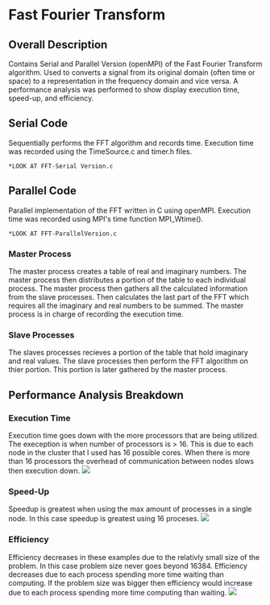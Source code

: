 # Fast Fourier Transform
## Overall Description
Contains Serial and Parallel Version (openMPI) of the Fast Fourier Transform algorithm. Used to converts a signal from its original domain (often time or space) to a representation in the frequency domain and vice versa. A performance analysis was performed to show display execution time, speed-up, and efficiency.

## Serial Code
Sequentially performs the FFT algorithm and records time. Execution time was recorded using the TimeSource.c and timer.h files.
    
    *LOOK AT FFT-Serial Version.c
## Parallel Code
Parallel implementation of the FFT written in C using openMPI. Execution time was recorded using MPI's time function MPI_Wtime(). 
    
    *LOOK AT FFT-ParallelVersion.c
### Master Process
The master process creates a table of real and imaginary numbers. The master process then distributes a portion of the table to each individual process. The master process then gathers all the calculated information from the slave processes. Then calculates the last part of the FFT which requires all the imaginary and real numbers to be summed. The master process is in charge of recording the execution time.
### Slave Processes
The slaves processes recieves a portion of the table that hold imaginary and real values. The slave processes then perform the FFT algorithm on thier portion. This portion is later gathered by the master process.

## Performance Analysis Breakdown
### Execution Time
Execution time goes down with the more processors that are being utilized. The exeception is when number of processors is > 16. This is due to each node in the cluster that I used has 16 possible cores. When there is more than 16 processors the overhead of communication between nodes slows then execution down.
![](https://i.imgur.com/dFeWrAB.png)
### Speed-Up
Speedup is greatest when using the max amount of processes in a single node. In this case speedup is greatest using 16 proceses. 
![](https://i.imgur.com/fDoZf3y.png)
### Efficiency
Efficiency decreases in these examples due to the relativly small size of the problem. In this case problem size never goes beyond 16384. Efficiency decreases due to each process spending more time waiting than computing. If the problem size was bigger then efficiency would increase due to each process spending more time computing than waiting. 
![](https://i.imgur.com/YJjKvIp.png)
